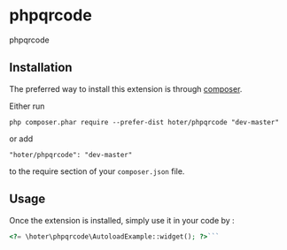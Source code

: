 phpqrcode
=========
phpqrcode

Installation
------------

The preferred way to install this extension is through [composer](http://getcomposer.org/download/).

Either run

```
php composer.phar require --prefer-dist hoter/phpqrcode "dev-master"
```

or add

```
"hoter/phpqrcode": "dev-master"
```

to the require section of your `composer.json` file.


Usage
-----

Once the extension is installed, simply use it in your code by  :

```php
<?= \hoter\phpqrcode\AutoloadExample::widget(); ?>```